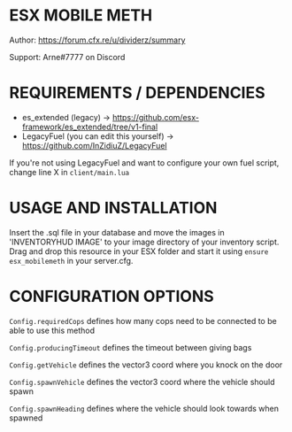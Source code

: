 # ESX MOBILE METH
Author: https://forum.cfx.re/u/dividerz/summary

Support: Arne#7777 on Discord

# REQUIREMENTS / DEPENDENCIES
- es_extended (legacy) -> https://github.com/esx-framework/es_extended/tree/v1-final
- LegacyFuel (you can edit this yourself) -> https://github.com/InZidiuZ/LegacyFuel

If you're not using LegacyFuel and want to configure your own fuel script, change line X in ```client/main.lua```

# USAGE AND INSTALLATION
Insert the .sql file in your database and move the images in 'INVENTORYHUD IMAGE' to your image directory of your inventory script.
Drag and drop this resource in your ESX folder and start it using ```ensure esx_mobilemeth``` in your server.cfg.

# CONFIGURATION OPTIONS
```Config.requiredCops``` defines how many cops need to be connected to be able to use this method

```Config.producingTimeout``` defines the timeout between giving bags

```Config.getVehicle``` defines the vector3 coord where you knock on the door

```Config.spawnVehicle``` defines the vector3 coord where the vehicle should spawn

```Config.spawnHeading``` defines where the vehicle should look towards when spawned


